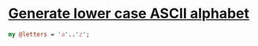 [1]: http://rosettacode.org/wiki/Generate_lower_case_ASCII_alphabet

# [Generate lower case ASCII alphabet][1]

```perl
my @letters = 'a'..'z';
```